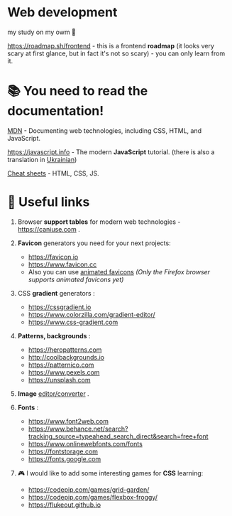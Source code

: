 # Web development

my study on my owm :milky_way:	

https://roadmap.sh/frontend - this is a frontend **roadmap** (it looks very scary at first glance, but in fact it's not so scary) - you can only learn from it.

# :books: You need to read the documentation!

[MDN](https://developer.mozilla.org/en-US/) - Documenting web technologies, including CSS, HTML, and JavaScript.

https://javascript.info - The modern **JavaScript** tutorial. 
(there is also a translation in [Ukrainian](https://uk.javascript.info/))

[Cheat sheets](https://htmlcheatsheet.com) - HTML, CSS, JS.

# :link: Useful links

 1. Browser **support tables** for modern web technologies - https://caniuse.com .

2. **Favicon** generators you need for your next projects:
	- https://favicon.io 
	- https://www.favicon.cc 
	- Also you can use [animated favicons](https://www.favicon.cc/?action=search&keywords=animated) *(Only the Firefox browser supports animated favicons yet)*

3. CSS **gradient** generators :
	- https://cssgradient.io 
	- https://www.colorzilla.com/gradient-editor/ 
	- https://www.css-gradient.com 

4. **Patterns, backgrounds** : 
	- https://heropatterns.com 
	- http://coolbackgrounds.io 
	- https://patternico.com 
	- https://www.pexels.com 
	- https://unsplash.com 

5. **Image** [editor/converter](https://squoosh.app) . 

6. **Fonts** :
	- https://www.font2web.com 
	- https://www.behance.net/search?tracking_source=typeahead_search_direct&search=free+font 
	- https://www.onlinewebfonts.com/fonts 
	- https://fontstorage.com 
	- https://fonts.google.com 

7. :video_game: I would like to add some interesting games for **CSS** learning:
    - https://codepip.com/games/grid-garden/
    - https://codepip.com/games/flexbox-froggy/
    - https://flukeout.github.io

